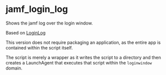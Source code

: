 # jamf_login_log
Shows the jamf log over the login window.

Based on [LoginLog](https://github.com/MagerValp/LoginLog)

This version does not require packaging an application, as the entire app is contained within the script itself.

The script is merely a wrapper as it writes the script to a directory and then creates a LaunchAgent that executes that script within the `loginwindow` domain. 
